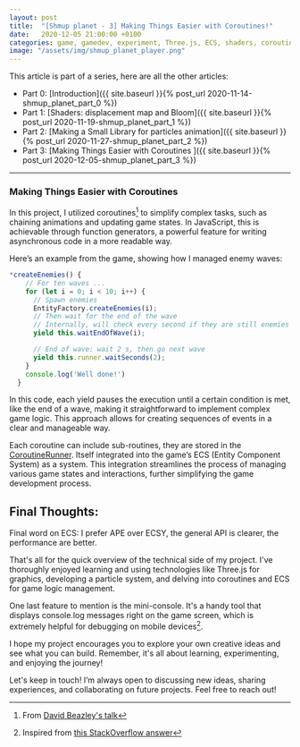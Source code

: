 ```yaml
---
layout: post
title:  "[Shmup planet - 3] Making Things Easier with Coroutines!"
date:   2020-12-05 21:00:00 +0100
categories: game, gamedev, experiment, Three.js, ECS, shaders, coroutines, mini-console, tech
image: "/assets/img/shmup_planet_player.png"
---
```



This article is part of a series, here are all the other articles:

- Part 0: [Introduction]({{ site.baseurl }}{% post_url 2020-11-14-shmup_planet_part_0 %})
- Part 1: [Shaders: displacement map and Bloom]({{ site.baseurl }}{% post_url 2020-11-19-shmup_planet_part_1 %})
- Part 2: [Making a Small Library for particles animation]({{ site.baseurl }}{% post_url 2020-11-27-shmup_planet_part_2 %})
- Part 3: [Making Things Easier with Coroutines ]({{ site.baseurl }}{% post_url 2020-12-05-shmup_planet_part_3 %})

---

### Making Things Easier with Coroutines 

In this project, I utilized coroutines[^5] to simplify complex tasks, such as chaining animations and updating game states. In JavaScript, this is achievable through function generators, a powerful feature for writing asynchronous code in a more readable way.


Here’s an example from the game, showing how I managed enemy waves:

```js
*createEnemies() {
    // For ten waves ... 
    for (let i = 0; i < 10; i++) {
      // Spawn enemies
      EntityFactory.createEnemies(i);
      // Then wait for the end of the wave
      // Internally, will check every second if they are still enemies
      yield this.waitEndOfWave(i);

      // End of wave: wait 2 s, then go next wave
      yield this.runner.waitSeconds(2);
    }
    console.log('Well done!')
  }
```
In this code, each yield pauses the execution until a certain condition is met, like the end of a wave, making it straightforward to implement complex game logic. This approach allows for creating sequences of events in a clear and manageable way.

Each coroutine can include sub-routines, they are stored in the [CoroutineRunner](https://github.com/clallier/shmup_planet/blob/master/src/coroutinerunner.js).
Itself integrated into the game’s ECS (Entity Component System) as a system. This integration streamlines the process of managing various game states and interactions, further simplifying the game development process.

## Final Thoughts:

Final word on ECS: I prefer APE over ECSY, the general API is clearer, the performance are better.

That's all for the quick overview of the technical side of my project. I've thoroughly enjoyed learning and using technologies like Three.js for graphics, developing a particle system, and delving into coroutines and ECS for game logic management.

One last feature to mention is the mini-console. It's a handy tool that displays console.log messages right on the game screen, which is extremely helpful for debugging on mobile devices[^6].

I hope my project encourages you to explore your own creative ideas and see what you can build. Remember, it's all about learning, experimenting, and enjoying the journey!

Let's keep in touch! I’m always open to discussing new ideas, sharing experiences, and collaborating on future projects. Feel free to reach out!

[^5]: From [David Beazley's talk](http://www.dabeaz.com/coroutines/Coroutines.pdf)

[^6]: Inspired from [this StackOverflow answer](https://stackoverflow.com/questions/47064232/how-can-i-get-console-log-output-from-my-mobile-on-the-mobile-device/48377000#48377000)